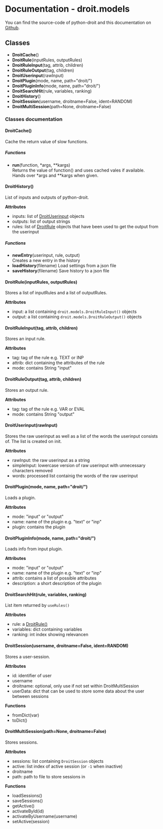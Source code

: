 # Documentation - droit.models
You can find the source-code of python-droit and this documentation on [Github](https://github.com/jarinox/python-droit).


## Classes
- **DroitCache**()
- **DroitRule**(inputRules, outputRules)
- **DroitRuleInput**(tag, attrib, children)
- **DroitRuleOutput**(tag, children)
- **DroitUserinput**(rawInput)
- **DroitPlugin**(mode, name, path="droit/")
- **DroitPluginInfo**(mode, name, path="droit/")
- **DroitSearchHit**(rule, variables, ranking)
- **DroitHistory**()
- **DroitSession**(username, droitname=False, ident=RANDOM)
- **DroitMultiSession**(path=None, droitname=False)


### Classes documentation
#### DroitCache()
Cache the return value of slow functions.

##### Functions
- **run**(function, *args, **kargs)  
  Returns the value of function() and uses cached vales if available. Hands over *args and **kargs when given.

#### DroitHistory()
List of inputs and outputs of python-droit.

**Attributes**
- inputs: list of [DroitUserinput](#droituserinputrawinput) objects
- outputs: list of output strings
- rules: list of [DroitRule](#droitruleinputrules-outputrules) objects that have been used to get the output from the userinput

##### Functions
- **newEntry**(userinput, rule, output)  
  Creates a new entry in the history
- **loadHistory**(filename)
  Load settings from a json file
- **saveHistory**(filename)
  Save history to a json file


#### DroitRule(inputRules, outputRules)
Stores a list of inputRules and a list of outputRules.

**Attributes**

- input: a list containing `droit.models.DroitRuleInput()` objects
- output: a list containing `droit.models.DroitRuleOutput()` objects

#### DroitRuleInput(tag, attrib, children)
Stores an input rule.

**Attributes**

- tag: tag of the rule e.g. TEXT or INP
- attrib: dict containing the attributes of the rule
- mode: contains String "input"

#### DroitRuleOutput(tag, attrib, children)
Stores an output rule.

**Attributes**

- tag: tag of the rule e.g. VAR or EVAL
- mode: contains String "output"

#### DroitUserinput(rawInput)
Stores the raw userinput as well as a list of the words the userinput consists of. The list is created on init.

**Attributes**

- rawInput: the raw userinput as a string
- simpleInput: lowercase version of raw userinput with unnecessary characters removed
- words: processed list containig the words of the raw userinput

#### DroitPlugin(mode, name, path="droit/")
Loads a plugin.

**Attributes**

- mode: "input" or "output"
- name: name of the plugin e.g. "text" or "inp"
- plugin: contains the plugin

#### DroitPluginInfo(mode, name, path="droit/")
Loads info from input plugin.

**Attributes**

- mode: "input" or "output"
- name: name of the plugin e.g. "text" or "inp"
- attrib: contains a list of possible attributes
- description: a short description of the plugin

#### DroitSearchHit(rule, variables, ranking)
List item returned by `useRules()`

**Attributes**

- rule: a [DroitRule()](#droitruleinputrules-outputrules)
- variables: dict containing variables
- ranking: int index showing relevancen

#### DroitSession(username, droitname=False, ident=RANDOM)
Stores a user-session.

**Attributes**
- id: identifier of user
- username
- droitname: optional, only use if not set within DroitMultiSession
- userData: dict that can be used to store some data about the user between sessions

**Functions**
- fromDict(var)
- toDict()

#### DroitMultiSession(path=None, droitname=False)
Stores sessions.

**Attributes**
- sessions: list containing `DroitSession` objects
- active: list index of active session (or `-1` when inactive)
- droitname
- path: path to file to store sessions in

**Functions**
- loadSessions()
- saveSessions()
- getActive()
- activateById(id)
- activateByUsername(username)
- setActive(session)